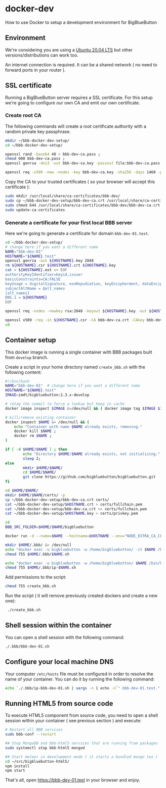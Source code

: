 # docker-dev

How to use Docker to setup a development environment for BigBlueButton

## Environment

We're considering you are using a [Ubuntu 20.04 LTS](https://ubuntu.com/download/desktop) but other versions/distributions can work too.

An internet connection is required. It can be a shared network ( no need to forward ports in your router ).

## SSL certificate

Running a BigBlueButton server requires a SSL certificate. For this setup we're going to configure our own CA and emit our own certificate.

### Create root CA

The following commands will create a root certificate authority with a random private key passphrase.

```sh
mkdir ~/bbb-docker-dev-setup/
cd ~/bbb-docker-dev-setup/

openssl rand -base64 48 > bbb-dev-ca.pass ;
chmod 600 bbb-dev-ca.pass ;
openssl genrsa -des3 -out bbb-dev-ca.key -passout file:bbb-dev-ca.pass 2048 ;

openssl req -x509 -new -nodes -key bbb-dev-ca.key -sha256 -days 1460 -passin file:bbb-dev-ca.pass -out bbb-dev-ca.crt -subj "/C=CA/ST=BBB/L=BBB/O=BBB/OU=BBB/CN=BBB-DEV" ;
```

Copy the CA to your trusted certificates ( so your browser will accept this certificate ):

```sh
sudo mkdir /usr/local/share/ca-certificates/bbb-dev/
sudo cp ~/bbb-docker-dev-setup/bbb-dev-ca.crt /usr/local/share/ca-certificates/bbb-dev/
sudo chmod 644 /usr/local/share/ca-certificates/bbb-dev/bbb-dev-ca.crt
sudo update-ca-certificates
```

### Generate a certificate for your first local BBB server

Here we're going to generate a certificate for domain `bbb-dev-01.test`.

```sh
cd ~/bbb-docker-dev-setup/
# change here if you want a different name
NAME="bbb-dev-01"
HOSTNAME="${NAME}.test"
openssl genrsa -out ${HOSTNAME}.key 2048
rm ${HOSTNAME}.csr ${HOSTNAME}.crt ${HOSTNAME}.key
cat > ${HOSTNAME}.ext << EOF
authorityKeyIdentifier=keyid,issuer
basicConstraints=CA:FALSE
keyUsage = digitalSignature, nonRepudiation, keyEncipherment, dataEncipherment
subjectAltName = @alt_names
[alt_names]
DNS.1 = ${HOSTNAME}
EOF

openssl req -nodes -newkey rsa:2048 -keyout ${HOSTNAME}.key -out ${HOSTNAME}.csr -subj "/C=CA/ST=BBB/L=BBB/O=BBB/OU=BBB/CN=${HOSTNAME}" -addext "subjectAltName = DNS:${HOSTNAME}" 

openssl x509 -req -in ${HOSTNAME}.csr -CA bbb-dev-ca.crt -CAkey bbb-dev-ca.key -CAcreateserial -out ${HOSTNAME}.crt -days 825 -sha256 -passin file:bbb-dev-ca.pass -extfile ${HOSTNAME}.ext
cd
```

## Container setup

This docker image is running a single container with BBB packages built from `develop` branch.

Create a script in your home directory named `create_bbb.sh` with the following content:

```sh
#!/bin/bash
NAME="bbb-dev-01"  # change here if you want a different name
HOSTNAME="${NAME}.test"
IMAGE=imdt/bigbluebutton:2.3.x-develop

# retag the commit to force a lookup but keep in cache
docker image inspect $IMAGE &>/dev/null && ( docker image tag $IMAGE $IMAGE-previous ; docker image rm $IMAGE )

# kill/remove existing container
docker inspect $NAME &> /dev/null && (
    echo "Container with name $NAME already exists, removing."
    docker kill $NAME ;
    docker rm $NAME ;
)

if [ -d $HOME/$NAME ] ; then
        echo "Directory $HOME/$NAME already exists, not initializing."
        sleep 2;
else
        mkdir $HOME/$NAME/
        cd $HOME/$NAME/
        git clone https://github.com/bigbluebutton/bigbluebutton.git
fi

cd $HOME/$NAME/
mkdir $HOME/$NAME/certs/ -p
cp ~/bbb-docker-dev-setup/bbb-dev-ca.crt certs/
cat ~/bbb-docker-dev-setup/$HOSTNAME.crt > certs/fullchain.pem
cat ~/bbb-docker-dev-setup/bbb-dev-ca.crt >> certs/fullchain.pem
cat ~/bbb-docker-dev-setup/$HOSTNAME.key > certs/privkey.pem

cd
BBB_SRC_FOLDER=$HOME/$NAME/bigbluebutton

docker run -d --name=$NAME --hostname=$HOSTNAME --env="NODE_EXTRA_CA_CERTS=/usr/local/share/ca-certificates/bbb-dev/bbb-dev-ca.crt" --env="container=docker" --env="PATH=/usr/local/sbin:/usr/local/bin:/usr/sbin:/usr/bin:/sbin:/bin" --env="DEBIAN_FRONTEND=noninteractive" --volume="/var/run/docker.sock:/var/run/docker.sock:rw" --cap-add="NET_ADMIN" --privileged --volume="$HOME/$NAME/certs/:/local/certs:rw" --volume="/sys/fs/cgroup:/sys/fs/cgroup:ro" --volume="$BBB_SRC_FOLDER:/home/bigbluebutton/src:rw" --volume=docker_in_docker$NAME:/var/lib/docker -t $IMAGE

mkdir $HOME/.bbb/ &> /dev/null
echo "docker exec -u bigbluebutton -w /home/bigbluebutton/ -it $NAME /bin/bash  -l" > $HOME/.bbb/$NAME.sh
chmod 755 $HOME/.bbb/$NAME.sh

echo "docker exec -u bigbluebutton -w /home/bigbluebutton/ $NAME /bin/hostname --ip-address" > $HOME/.bbb/ip-$NAME.sh
chmod 755 $HOME/.bbb/ip-$NAME.sh
```

Add permissions to the script:

```sh
chmod 755 create_bbb.sh
```

Run the script ( it will remove previously created dockers and create a new one):

```sh
 ./create_bbb.sh
```

## Shell session within the container

You can open a shell session with the following command:

```sh
./.bbb/bbb-dev-01.sh
```

## Configure your local machine DNS

Your computer `/etc/hosts` file must be configured in order to resolve the name of your container. You can do it by running the following command:

```sh
echo `./.bbb/ip-bbb-dev-01.sh | xargs -n 1 echo -n`" bbb-dev-01.test." | sudo tee -a /etc/hosts
```

## Running HTML5 from source code

To execute HTML5 component from source code, you need to open a shell session within your container ( see previous section ) and execute:

```sh
# Restart all BBB services
sudo bbb-conf --restart

## Stop MongoDB and bbb-html5 services that are running from packages
sudo systemctl stop bbb-html5 mongod

## Start meteor in development mode ( it starts a bundled mongo too )
cd ~/src/bigbluebutton-html5/
npm install
npm start
```

That's all, open https://bbb-dev-01.test in your browser and enjoy.
